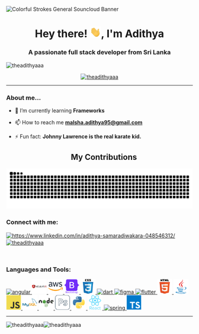
![Colorful Strokes General Souncloud Banner](https://github.com/user-attachments/assets/aa57db5e-7e73-4d2b-ae31-1701b629d229)

<h1 align="center">Hey there! <img src="https://raw.githubusercontent.com/ABSphreak/ABSphreak/master/gifs/Hi.gif" width="30px">, I'm Adithya</h1>
<h3 align="center">A passionate full stack developer from Sri Lanka</h3>


<p align="left"> <img src="https://komarev.com/ghpvc/?username=theadithyaaa&label=Profile%20views&color=0e75b6&style=flat" alt="theadithyaaa" /> </p>

<p align="center"> <a href="https://github.com/ryo-ma/github-profile-trophy"><img src="https://github-profile-trophy.vercel.app/?username=theadithyaaa&theme=darkhub" alt="theadithyaaa" /></a> </p>

<hr>
 <h3>About me...</h3>
 
- 🌱 I’m currently learning **Frameworks**

- 📫 How to reach me **malsha.adithya95@gmail.com**

- ⚡ Fun fact: **Johnny Lawrence is the real karate kid.**

  <div align="center">
  <h2> My Contributions </h2>
  
 <img alt="snake eating my contributions" src="https://raw.githubusercontent.com/theadithyaaa/theadithyaaa/output/github-contribution-grid-snake-dark.svg" />
  

</div>

<h3 align="left">Connect with me:</h3>
<p align="left">
<a href="https://www.linkedin.com/in/adithya-samaradiwakara-048546312/" target="blank"><img align="center" src="https://raw.githubusercontent.com/rahuldkjain/github-profile-readme-generator/master/src/images/icons/Social/linked-in-alt.svg" alt="https://www.linkedin.com/in/adithya-samaradiwakara-048546312/" height="30" width="40" /></a>
<a href="https://instagram.com/theadithyaaa" target="blank"><img align="center" src="https://raw.githubusercontent.com/rahuldkjain/github-profile-readme-generator/master/src/images/icons/Social/instagram.svg" alt="theadithyaaa" height="30" width="40" /></a>
</p>
<br>

<h3 align="left">Languages and Tools:</h3>
<p align="left"> <a href="https://angular.io" target="_blank" rel="noreferrer"> <img src="https://angular.io/assets/images/logos/angular/angular.svg" alt="angular" width="40" height="40"/> </a> <a href="https://angular.io" target="_blank" rel="noreferrer"> <img src="https://raw.githubusercontent.com/devicons/devicon/master/icons/angularjs/angularjs-original-wordmark.svg" alt="angularjs" width="40" height="40"/> </a> <a href="https://aws.amazon.com" target="_blank" rel="noreferrer"> <img src="https://raw.githubusercontent.com/devicons/devicon/master/icons/amazonwebservices/amazonwebservices-original-wordmark.svg" alt="aws" width="40" height="40"/> </a> <a href="https://getbootstrap.com" target="_blank" rel="noreferrer"> <img src="https://raw.githubusercontent.com/devicons/devicon/master/icons/bootstrap/bootstrap-plain-wordmark.svg" alt="bootstrap" width="40" height="40"/> </a> <a href="https://www.w3schools.com/css/" target="_blank" rel="noreferrer"> <img src="https://raw.githubusercontent.com/devicons/devicon/master/icons/css3/css3-original-wordmark.svg" alt="css3" width="40" height="40"/> </a> <a href="https://dart.dev" target="_blank" rel="noreferrer"> <img src="https://www.vectorlogo.zone/logos/dartlang/dartlang-icon.svg" alt="dart" width="40" height="40"/> </a> <a href="https://www.figma.com/" target="_blank" rel="noreferrer"> <img src="https://www.vectorlogo.zone/logos/figma/figma-icon.svg" alt="figma" width="40" height="40"/> </a> <a href="https://flutter.dev" target="_blank" rel="noreferrer"> <img src="https://www.vectorlogo.zone/logos/flutterio/flutterio-icon.svg" alt="flutter" width="40" height="40"/> </a> <a href="https://www.w3.org/html/" target="_blank" rel="noreferrer"> <img src="https://raw.githubusercontent.com/devicons/devicon/master/icons/html5/html5-original-wordmark.svg" alt="html5" width="40" height="40"/> </a> <a href="https://www.java.com" target="_blank" rel="noreferrer"> <img src="https://raw.githubusercontent.com/devicons/devicon/master/icons/java/java-original.svg" alt="java" width="40" height="40"/> </a> <a href="https://developer.mozilla.org/en-US/docs/Web/JavaScript" target="_blank" rel="noreferrer"> <img src="https://raw.githubusercontent.com/devicons/devicon/master/icons/javascript/javascript-original.svg" alt="javascript" width="40" height="40"/> </a> <a href="https://www.mysql.com/" target="_blank" rel="noreferrer"> <img src="https://raw.githubusercontent.com/devicons/devicon/master/icons/mysql/mysql-original-wordmark.svg" alt="mysql" width="40" height="40"/> </a> <a href="https://nodejs.org" target="_blank" rel="noreferrer"> <img src="https://raw.githubusercontent.com/devicons/devicon/master/icons/nodejs/nodejs-original-wordmark.svg" alt="nodejs" width="40" height="40"/> </a> <a href="https://www.photoshop.com/en" target="_blank" rel="noreferrer"> <img src="https://raw.githubusercontent.com/devicons/devicon/master/icons/photoshop/photoshop-line.svg" alt="photoshop" width="40" height="40"/> </a> <a href="https://www.python.org" target="_blank" rel="noreferrer"> <img src="https://raw.githubusercontent.com/devicons/devicon/master/icons/python/python-original.svg" alt="python" width="40" height="40"/> </a> <a href="https://reactjs.org/" target="_blank" rel="noreferrer"> <img src="https://raw.githubusercontent.com/devicons/devicon/master/icons/react/react-original-wordmark.svg" alt="react" width="40" height="40"/> </a> <a href="https://spring.io/" target="_blank" rel="noreferrer"> <img src="https://www.vectorlogo.zone/logos/springio/springio-icon.svg" alt="spring" width="40" height="40"/> </a> <a href="https://www.typescriptlang.org/" target="_blank" rel="noreferrer"> <img src="https://raw.githubusercontent.com/devicons/devicon/master/icons/typescript/typescript-original.svg" alt="typescript" width="40" height="40"/> </a> </p>
<hr>
<p><img align="left" src="https://github-readme-stats.vercel.app/api/top-langs?username=theadithyaaa&show_icons=true&locale=en&layout=compact&theme=great-gatsby" alt="theadithyaaa" /></p>
<p>&nbsp;<img align="left" src="https://github-readme-stats.vercel.app/api?username=theadithyaaa&show_icons=true&locale=en&theme=great-gatsby" alt="theadithyaaa" /></p>




